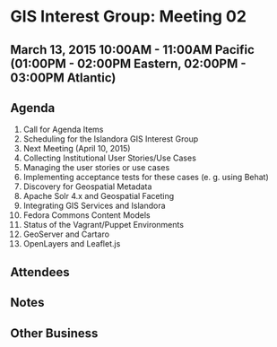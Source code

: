 # GIS Interest Group: Meeting 02

## March 13, 2015 10:00AM - 11:00AM Pacific (01:00PM - 02:00PM Eastern, 02:00PM - 03:00PM Atlantic)

## Agenda

1. Call for Agenda Items
2. Scheduling for the Islandora GIS Interest Group
  1. Next Meeting (April 10, 2015)
3. Collecting Institutional User Stories/Use Cases
  1. Managing the user stories or use cases
  2. Implementing acceptance tests for these cases (e. g. using Behat)
4. Discovery for Geospatial Metadata
  1. Apache Solr 4.x and Geospatial Faceting
4. Integrating GIS Services and Islandora
  1. Fedora Commons Content Models
  2. Status of the Vagrant/Puppet Environments
  3. GeoServer and Cartaro
  4. OpenLayers and Leaflet.js

## Attendees

## Notes

## Other Business
